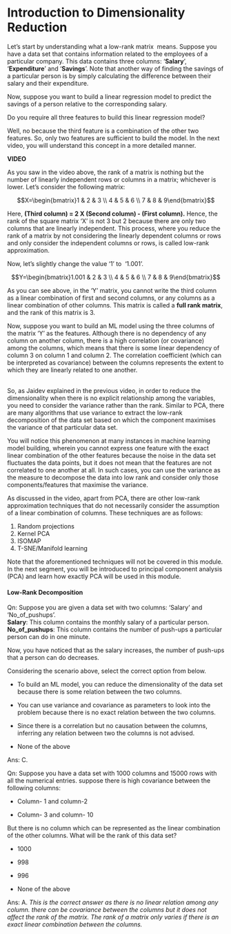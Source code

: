 # Introduction to Dimensionality Reduction

Let’s start by understanding what a low-rank matrix  means. Suppose you have a data set that contains information related to the employees of a particular company. This data contains three columns: ‘**Salary**’, ‘**Expenditure**’ and ‘**Savings**’. Note that another way of finding the savings of a particular person is by simply calculating the difference between their salary and their expenditure.

Now, suppose you want to build a linear regression model to predict the savings of a person relative to the corresponding salary.

Do you require all three features to build this linear regression model?

Well, no because the third feature is a combination of the other two features. So, only two features are sufficient to build the model. In the next video, you will understand this concept in a more detailed manner.

**VIDEO**

As you saw in the video above, the rank of a matrix is nothing but the number of linearly independent rows or columns in a matrix; whichever is lower. Let’s consider the following matrix:

$$X=\begin{bmatrix}1 & 2 & 3 \\ 4 & 5 & 6 \\ 7 & 8 & 9\end{bmatrix}$$

Here, **(Third column) = 2 X (Second column) - (First column).** Hence, the rank of the square matrix ‘X’ is not 3 but 2 because there are only two columns that are linearly independent. This process, where you reduce the rank of a matrix by not considering the linearly dependent columns or rows and only consider the independent columns or rows, is called low-rank approximation.

Now, let’s slightly change the value ‘1’ to  ‘1.001’.

$$Y=\begin{bmatrix}1.001 & 2 & 3 \\ 4 & 5 & 6 \\ 7 & 8 & 9\end{bmatrix}$$

As you can see above, in the ‘Y’ matrix, you cannot write the third column as a linear combination of first and second columns, or any columns as a linear combination of other columns. This matrix is called a **full rank matrix**, and the rank of this matrix is 3.

Now, suppose you want to build an ML model using the three columns of the matrix ‘Y’ as the features. Although there is no dependency of any column on another column, there is a high correlation (or covariance) among the columns, which means that there is some linear dependency of column 3 on column 1 and column 2. The correlation coefficient (which can be interpreted as covariance) between the columns represents the extent to which they are linearly related to one another.  
 

So, as Jaidev explained in the previous video, in order to reduce the dimensionality when there is no explicit relationship among the variables, you need to consider the variance rather than the rank. Similar to PCA, there are many algorithms that use variance to extract the low-rank decomposition of the data set based on which the component maximises the variance of that particular data set.

You will notice this phenomenon at many instances in machine learning model building, wherein you cannot express one feature with the exact linear combination of the other features because the noise in the data set fluctuates the data points, but it does not mean that the features are not correlated to one another at all. In such cases, you can use the variance as the measure to decompose the data into low rank and consider only those components/features that maximise the variance.

As discussed in the video, apart from PCA, there are other low-rank approximation techniques that do not necessarily consider the assumption of a linear combination of columns. These techniques are as follows:

1.  Random projections
2.  Kernel PCA
3.  ISOMAP
4.  T-SNE/Manifold learning

Note that the aforementioned techniques will not be covered in this module. In the next segment, you will be introduced to principal component analysis (PCA) and learn how exactly PCA will be used in this module.

#### Low-Rank Decomposition

Qn: Suppose you are given a data set with two columns: ‘Salary’ and ‘No_of_pushups’.  
**Salary**: This column contains the monthly salary of a particular person.  
**No_of_pushups**: This column contains the number of push-ups a particular person can do in one minute.

Now, you have noticed that as the salary increases, the number of push-ups that a person can do decreases.

Considering the scenario above, select the correct option from below.

- To build an ML model, you can reduce the dimensionality of the data set because there is some relation between the two columns.

- You can use variance and covariance as parameters to look into the problem because there is no exact relation between the two columns.

- Since there is a correlation but no causation between the columns, inferring any relation between two the columns is not advised.

- None of the above

Ans: C.

Qn: Suppose you have a data set with 1000 columns and 15000 rows with all the numerical entries. suppose there is high covariance between the following columns:

- Column- 1 and column-2

- Column- 3 and column- 10

But there is no column which can be represented as the linear combination of the other columns. What will be the rank of this data set?

- 1000

- 998

- 996

- None of the above

Ans: A. *This is the correct answer as there is no linear relation among any column. there can be covariance between the columns but it does not affect the rank of the matrix. The rank of a matrix only varies if there is an exact linear combination between the columns.*

